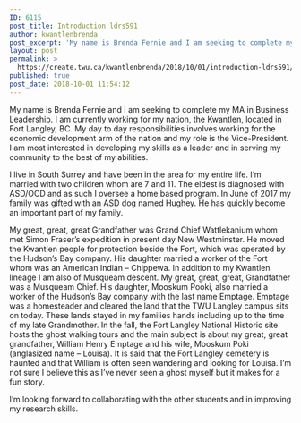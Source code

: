 ```yaml
---
ID: 6115
post_title: Introduction ldrs591
author: kwantlenbrenda
post_excerpt: 'My name is Brenda Fernie and I am seeking to complete my MA in Business Leadership. I am currently working for my nation, the Kwantlen, located in Fort Langley, BC. My day to day responsibilities involves working for the economic development arm of the nation and my role is the Vice-President. I am most interested &hellip; <p><a href="https://create.twu.ca/kwantlenbrenda/2018/10/01/introduction-ldrs591/">Continue reading<span> "Introduction ldrs591"</span></a></p>'
layout: post
permalink: >
  https://create.twu.ca/kwantlenbrenda/2018/10/01/introduction-ldrs591/
published: true
post_date: 2018-10-01 11:54:12
---
```

<p>My name is Brenda Fernie and I am seeking to complete my MA in Business Leadership. I am currently working for my nation, the Kwantlen, located in Fort Langley, BC. My day to day responsibilities involves working for the economic development arm of the nation and my role is the Vice-President. I am most interested in developing my skills as a leader and in serving my community to the best of my abilities.</p>
<p>I live in South Surrey and have been in the area for my entire life. I&#8217;m married with two children whom are 7 and 11. The eldest is diagnosed with ASD/OCD and as such I oversee a home based program. In June of 2017 my family was gifted with an ASD dog named Hughey. He has quickly become an important part of my family.</p>
<p>My great, great, great Grandfather was Grand Chief Wattlekanium whom met Simon Fraser&#8217;s expedition in present day New Westminster. He moved the Kwantlen people for protection beside the Fort, which was operated by the Hudson&#8217;s Bay company. His daughter married a worker of the Fort whom was an American Indian &#8211; Chippewa. In addition to my Kwantlen lineage I am also of Musqueam descent. My great, great, great, Grandfather was a Musqueam Chief. His daughter, Mooskum Pooki, also married a worker of the Hudson&#8217;s Bay company with the last name Emptage. Emptage was a homesteader and cleared the land that the TWU Langley campus sits on today. These lands stayed in my families hands including up to the time of my late Grandmother. In the fall, the Fort Langley National Historic site hosts the ghost walking tours and the main subject is about my great, great grandfather, William Henry Emptage and his wife, Mooskum Poki (anglasized name &#8211; Louisa). It is said that the Fort Langley cemetery is haunted and that William is often seen wandering and looking for Louisa. I&#8217;m not sure I believe this as I&#8217;ve never seen a ghost myself but it makes for a fun story.</p>
<p>I&#8217;m looking forward to collaborating with the other students and in improving my research skills.</p>